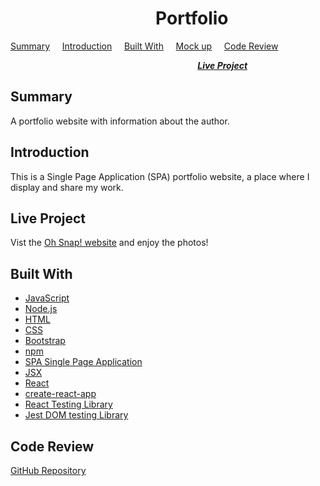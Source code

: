 #  &nbsp; &nbsp; &nbsp; &nbsp; &nbsp; &nbsp; &nbsp; &nbsp; &nbsp; &nbsp; &nbsp; &nbsp; &nbsp; &nbsp; &nbsp; &nbsp; &nbsp; &nbsp;Portfolio

[Summary](#Summary) &nbsp; &nbsp; [Introduction](#Introduction) &nbsp; &nbsp; [Built With](#Built-With) &nbsp; &nbsp; [Mock up](#Mock-up) &nbsp; &nbsp; [Code Review](#Code-Review)  

 &nbsp; &nbsp; &nbsp; &nbsp; &nbsp; &nbsp; &nbsp; &nbsp; &nbsp; &nbsp; &nbsp; &nbsp; &nbsp; &nbsp; &nbsp; &nbsp; &nbsp; &nbsp; &nbsp; &nbsp;  &nbsp; &nbsp; &nbsp; &nbsp; &nbsp; &nbsp; &nbsp; &nbsp; &nbsp; &nbsp; &nbsp; &nbsp; &nbsp; &nbsp; &nbsp; &nbsp; &nbsp; &nbsp; [***Live Project***](#Live-Project)

 ## Summary

 A portfolio website with information about the author.

 ## Introduction
 This is a Single Page Application (SPA) portfolio website, a place where I display and share my work.

## Live Project

Vist the [Oh Snap! website](https://rosefrancis-tech.github.io/react-portfolio/) and enjoy the photos!

## Built With

* [JavaScript](https://www.javascript.com/)
* [Node.js](https://nodejs.org/en/)
* [HTML](https://developer.mozilla.org/en-US/docs/Web/HTML)
* [CSS](https://developer.mozilla.org/en-US/docs/Web/CSS)
* [Bootstrap](https://getbootstrap.com/)
* [npm](https://www.npmjs.com/)
* [SPA Single Page Application](https://developer.mozilla.org/en-US/docs/Glossary/SPA)
* [JSX](https://reactjs.org/docs/introducing-jsx.html)
* [React](https://reactjs.org/)
* [create-react-app](https://www.npmjs.com/package/create-react-app)
* [React Testing Library](https://www.npmjs.com/package/@testing-library/react)
* [Jest DOM testing Library](https://www.npmjs.com/package/@testing-library/jest-dom)

## Code Review

[GitHub Repository](https://github.com/rosefrancis-tech/react-portfolio)
